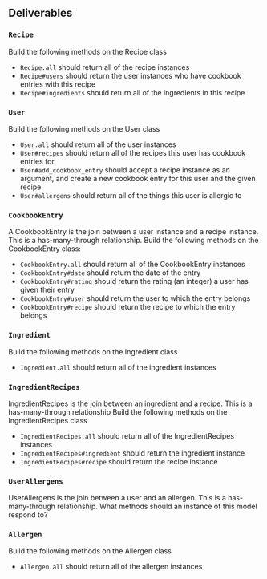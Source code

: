 ## Deliverables

### `Recipe`
Build the following methods on the Recipe class

- `Recipe.all`
should return all of the recipe instances
- `Recipe#users`
should return the user instances who have cookbook entries with this recipe
- `Recipe#ingredients`
should return all of the ingredients in this recipe


### `User`
Build the following methods on the User class

- `User.all`
should return all of the user instances
- `User#recipes`
should return all of the recipes this user has cookbook entries for
- `User#add_cookbook_entry`
should accept a recipe instance as an argument, and create a new cookbook entry for this user and the given recipe
- `User#allergens`
should return all of the things this user is allergic to



### `CookbookEntry`
A CookbookEntry is the join between a user instance and a recipe instance.  This is a has-many-through relationship.
Build the following methods on the CookbookEntry class:  

- `CookbookEntry.all`
should return all of the CookbookEntry instances
- `CookbookEntry#date`
should return the date of the entry
- `CookbookEntry#rating`
should return the rating (an integer) a user has given their entry
- `CookbookEntry#user`
should return the user to which the entry belongs
- `CookbookEntry#recipe`
should return the recipe to which the entry belongs

### `Ingredient`
Build the following methods on the Ingredient class

- `Ingredient.all`
should return all of the ingredient instances


### `IngredientRecipes`
IngredientRecipes is the join between an ingredient and a recipe.  This is a has-many-through relationship
Build the following methods on the IngredientRecipes class

- `IngredientRecipes.all`
should return all of the IngredientRecipes instances
- `IngredientRecipes#ingredient`
should return the ingredient instance
- `IngredientRecipes#recipe`
should return the recipe instance

### `UserAllergens`
UserAllergens is the join between a user and an allergen.  This is a has-many-through relationship.  What methods should an instance of this model respond to?

### `Allergen`
Build the following methods on the Allergen class

- `Allergen.all`
should return all of the allergen instances
